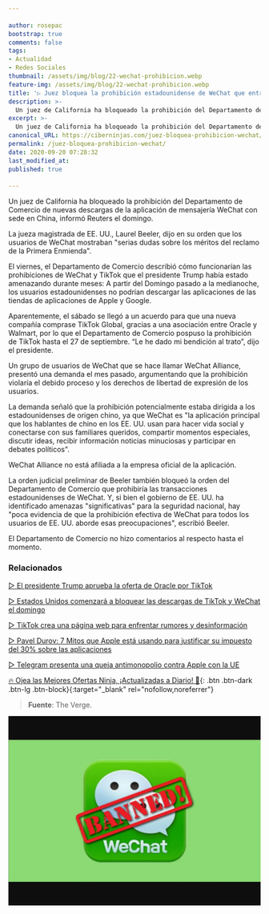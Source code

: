 ```yaml
---

author: rosepac
bootstrap: true
comments: false
tags:
- Actualidad
- Redes Sociales
thumbnail: /assets/img/blog/22-wechat-prohibicion.webp
feature-img: /assets/img/blog/22-wechat-prohibicion.webp
title: '▷ Juez bloquea la prohibición estadounidense de WeChat que entraría en vigor hoy'
description: >-
  Un juez de California ha bloqueado la prohibición del Departamento de Comercio de nuevas descargas de la aplicación de mensajería WeChat con sede en China.
excerpt: >-
  Un juez de California ha bloqueado la prohibición del Departamento de Comercio de nuevas descargas de la aplicación de mensajería WeChat con sede en China.
canonical_URL: https://ciberninjas.com/juez-bloquea-prohibicion-wechat/
permalink: /juez-bloquea-prohibicion-wechat/
date: 2020-09-20 07:28:32
last_modified_at: 
published: true

---
```


Un juez de California ha bloqueado la prohibición del Departamento de Comercio de nuevas descargas de la aplicación de mensajería WeChat con sede en China, informó Reuters el domingo.

La jueza magistrada de EE. UU., Laurel Beeler, dijo en su orden que los usuarios de WeChat mostraban "serias dudas sobre los méritos del reclamo de la Primera Enmienda".

El viernes, el Departamento de Comercio describió cómo funcionarían las prohibiciones de WeChat y TikTok que el presidente Trump había estado amenazando durante meses: A partir del Domingo pasado a la medianoche, los usuarios estadounidenses no podrían descargar las aplicaciones de las tiendas de aplicaciones de Apple y Google.

Aparentemente, el sábado se llegó a un acuerdo para que una nueva compañía comprase TikTok Global, gracias a una asociación entre Oracle y Walmart, por lo que el Departamento de Comercio pospuso la prohibición de TikTok hasta el 27 de septiembre. “Le he dado mi bendición al trato”, dijo el presidente.

Un grupo de usuarios de WeChat que se hace llamar WeChat Alliance, presentó una demanda el mes pasado, argumentando que la prohibición violaría el debido proceso y los derechos de libertad de expresión de los usuarios.

La demanda señaló que la prohibición potencialmente estaba dirigida a los estadounidenses de origen chino, ya que WeChat es "la aplicación principal que los hablantes de chino en los EE. UU. usan para hacer vida social y conectarse con sus familiares queridos, compartir momentos especiales, discutir ideas, recibir información noticias minuciosas y participar en debates políticos".

WeChat Alliance no está afiliada a la empresa oficial de la aplicación.

La orden judicial preliminar de Beeler también bloqueó la orden del Departamento de Comercio que prohibiría las transacciones estadounidenses de WeChat. Y, si bien el gobierno de EE. UU. ha identificado amenazas "significativas" para la seguridad nacional, hay "poca evidencia de que la prohibición efectiva de WeChat para todos los usuarios de EE. UU. aborde esas preocupaciones", escribió Beeler.

El Departamento de Comercio no hizo comentarios al respecto hasta el momento.

### **Relacionados** <!-- omit in toc -->

[▷ El presidente Trump aprueba la oferta de Oracle por TikTok](https://ciberninjas.com/trump-aprueba-acuerdo-tiktok-oracle/)

[▷ Estados Unidos comenzará a bloquear las descargas de TikTok y WeChat el domingo](https://ciberninjas.com/tik-tok-wechat-baneo-usa/)

[▷ TikTok crea una página web para enfrentar rumores y desinformación](https://ciberninjas.com/tiktok-crea-web-contra-desinformacion/)

[▷ Pavel Durov: 7 Mitos que Apple está usando para justificar su impuesto del 30% sobre las aplicaciones](https://ciberninjas.com/apple-7-mitos/)

[▷ Telegram presenta una queja antimonopolio contra Apple con la UE](https://ciberninjas.com/telegram-vs-apple/)

[🔥 Ojea las Mejores Ofertas Ninja, ¡Actualizadas a Diario! 🎁](https://www.amazon.es/shop/cibercursos){: .btn .btn-dark .btn-lg .btn-block}{:target="_blank" rel="nofollow,noreferrer"}

> **Fuente**: The Verge.

![Juez bloquea la prohibición estadounidense de WeChat que entraría en vigor el pasado domingo.](/assets/img/blog/22-wechat-prohibicion.webp "Juez bloquea la prohibición estadounidense de WeChat que entraría en vigor el pasado domingo.")